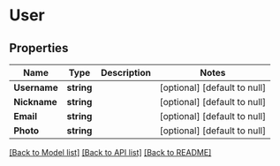 # User

## Properties
Name | Type | Description | Notes
------------ | ------------- | ------------- | -------------
**Username** | **string** |  | [optional] [default to null]
**Nickname** | **string** |  | [optional] [default to null]
**Email** | **string** |  | [optional] [default to null]
**Photo** | **string** |  | [optional] [default to null]

[[Back to Model list]](../README.md#documentation-for-models) [[Back to API list]](../README.md#documentation-for-api-endpoints) [[Back to README]](../README.md)


